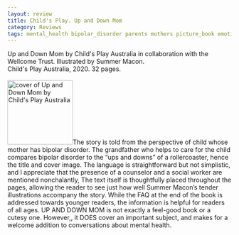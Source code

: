 ```yaml
---
layout: review
title: Child's Play. Up and Down Mom
category: Reviews
tags: mental_health bipolar_disorder parents mothers picture_book emotions
---
```

<span class="title">Up and Down Mom</span> by Child's Play Australia in collaboration with the Wellcome Trust. Illustrated by Summer Macon.<br>
<span class="publisher">Child's Play Australia, 2020. 32 pages.</span><br><br>
<span class="book1"><img src="https://www.childsplay.com.au/images/Up%20and%20Down%20Mom350.jpg" width="147" height="144.88" alt="cover of Up and Down Mom by Child's Play Australia"></span>The story is told from the perspective of child whose mother has bipolar disorder. The grandfather who helps to care for the child compares bipolar disorder to the “ups and downs” of a rollercoaster, hence the title and cover image. The  language is straightforward but not simplistic, and I appreciate that the presence of a counselor and a social worker are mentioned nonchalantly, The text itself is thoughtfully placed throughout the pages, allowing the reader to see just how well Summer Macon’s tender illustrations accompany the story. While the FAQ at the end of the book is addressed towards younger readers, the information is helpful for readers of all ages.  UP AND DOWN MOM is not exactly a feel-good book or a cutesy one. However,, it DOES cover an important subject, and makes for a welcome addition to conversations about mental health.

